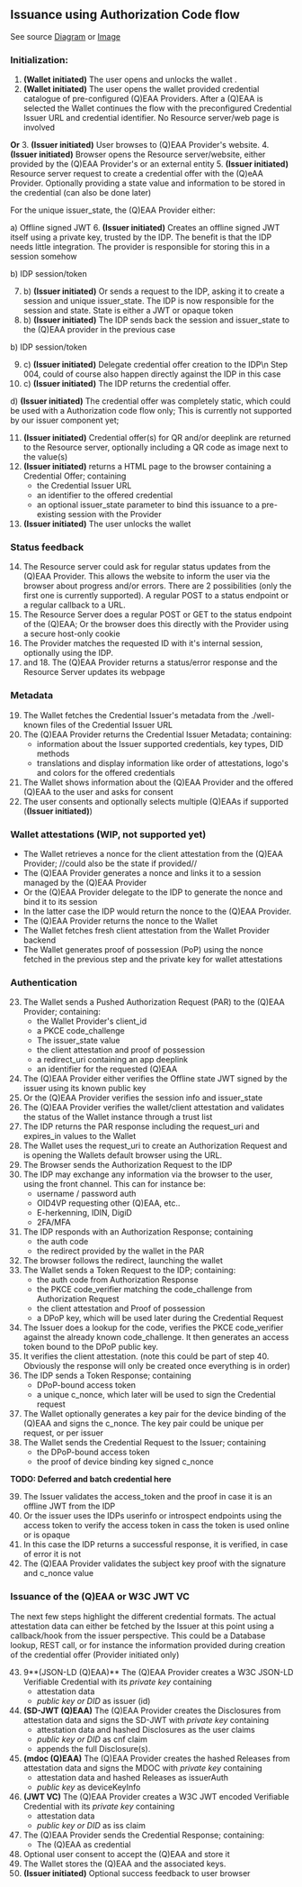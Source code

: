 ## Issuance using Authorization Code flow

See source [Diagram](../assets/Issuance-Authorization-code.puml) or [Image](../assets/Issuance-Authorization-code.svg)

### Initialization:
1. **(Wallet initiated)** The user opens and unlocks the wallet .
2. **(Wallet initiated)** The user opens the wallet provided credential catalogue of pre-configured (Q)EAA Providers. After a (Q)EAA is selected the Wallet continues the flow with the preconfigured Credential Issuer URL and credential identifier. No Resource server/web page is involved

**Or**
3. **(Issuer initiated)** User browses to (Q)EAA Provider's website.
4. **(Issuer initiated)** Browser opens the Resource server/website, either provided by the (Q)EAA Provider's or an external entity
5. **(Issuer initiated)** Resource server request to create a credential offer with the (Q)eAA Provider. Optionally providing a state value and information to be stored in the credential (can also be done later)

For the unique issuer_state, the (Q)EAA Provider either:

a) Offline signed JWT
6. **(Issuer initiated)** Creates an offline signed JWT itself using a private key, trusted by the IDP. The benefit is that the IDP needs little integration. The provider is responsible for storing this in a session somehow

b) IDP session/token

7. b) **(Issuer initiated)** Or sends a request to the IDP, asking it to create a session and unique issuer_state. The IDP is now responsible for the session and state. State is either a JWT or opaque token
8. b) **(Issuer initiated)** The IDP sends back the session and issuer_state to the (Q)EAA provider in the previous case

b) IDP session/token

9. c) **(Issuer initiated)** Delegate credential offer creation to the IDP\n Step 004, could of course also happen directly against the IDP in this case
10. c) **(Issuer initiated)** The IDP returns the credential offer.


d) **(Issuer initiated)** The credential offer was completely static, which could be used with a Authorization code flow only; This is currently not supported by our issuer component yet;


11. **(Issuer initiated)** Credential offer(s) for QR and/or deeplink are returned to the Resource server, optionally including a QR code as image next to the value(s)
12. **(Issuer initiated)** returns a HTML page to the browser containing a Credential Offer; containing
    - the Credential Issuer URL
    - an identifier to the offered credential
    - an optional issuer_state parameter to bind this issuance to a pre-existing session with the Provider
13. **(Issuer initiated)** The user unlocks the wallet

### Status feedback

14. The Resource server could ask for regular status updates from the (Q)EAA Provider. This allows the website to inform the user via the browser about progress and/or errors. There are 2 possibilities (only the first one is currently supported). A regular POST to a status endpoint or a regular callback to a URL. 
15. The Resource Server does a regular POST or GET to the status endpoint of the (Q)EAA; Or the browser does this directly with the Provider using a secure host-only cookie
16. The Provider matches the requested ID with it's internal session, optionally using the IDP.
17. and 18. The (Q)EAA Provider returns a status/error response and the Resource Server updates its webpage

### Metadata
19. The Wallet fetches the Credential Issuer's metadata from the ./well-known files of the Credential Issuer URL
20. The (Q)EAA Provider returns the Credential Issuer Metadata; containing:
    - information about the Issuer supported credentials, key types, DID methods
    - translations and display information like order of attestations, logo's and colors for the offered credentials 
21. The Wallet shows information about the (Q)EAA Provider and the offered (Q)EAA to the user and asks for consent
22. The user consents and optionally selects multiple (Q)EAAs if supported (**(Issuer initiated)**)

### Wallet attestations (WIP, not supported yet)
- The Wallet retrieves a nonce for the client attestation from the (Q)EAA Provider; //could also be the state if provided// 
- The (Q)EAA Provider generates a nonce and links it to a session managed by the (Q)EAA Provider
- Or the (Q)EAA Provider delegate to the IDP to generate the nonce and bind it to its session
- In the latter case the IDP would return the nonce to the (Q)EAA Provider.
- The (Q)EAA Provider returns the nonce to the Wallet 
- The Wallet fetches fresh client attestation from the Wallet Provider backend 
- The Wallet generates proof of possession (PoP) using the nonce fetched in the previous step and the private key for wallet attestations

### Authentication
23. The Wallet sends a Pushed Authorization Request (PAR) to the (Q)EAA Provider; containing:
    - the Wallet Provider's client_id
    - a PKCE code_challenge
    - The issuer_state value
    - the client attestation and proof of possession
    - a redirect_uri containing an app deeplink
    - an identifier for the requested (Q)EAA 
24. The (Q)EAA Provider either verifies the Offline state JWT signed by the issuer using its known public key
25. Or the (Q)EAA Provider verifies the session info and issuer_state
26. The (Q)EAA Provider verifies the wallet/client attestation and validates the status of the Wallet instance through a trust list
27. The IDP returns the PAR response including the request_uri and expires_in values to the Wallet 
28. The Wallet uses the request_uri to create an Authorization Request and is opening the Wallets default browser using the URL. 
29. The Browser sends the Authorization Request to the IDP 
30. The IDP may exchange any information via the browser to the user, using the front channel. This can for instance be:
    - username / password auth
    - OID4VP requesting other (Q)EAA, etc..
    - E-herkenning, IDIN, DigiD  
    - 2FA/MFA 
31. The IDP responds with an Authorization Response; containing
    - the auth code
    - the redirect provided by the wallet in the PAR
32. The browser follows the redirect, launching the wallet 
33. The Wallet sends a Token Request to the IDP; containing:
    - the auth code from Authorization Response
    - the PKCE code_verifier matching the code_challenge from Authorization Request
    - the client attestation and Proof of possession
    - a DPoP key, which will be used later during the Credential Request 
34. The Issuer does a lookup for the code, verifies the PKCE code_verifier against the already known code_challenge. It then generates an access token bound to the DPoP public key.
35. It verifies the client attestation. (note this could be part of step 40. Obviously the response will only be created once everything is in order)
36. The IDP sends a Token Response; containing
    - DPoP-bound access token
    - a unique c_nonce, which later will be used to sign the Credential request 
37. The Wallet optionally generates a key pair for the device binding of the (Q)EAA and signs the c_nonce. The key pair could be unique per request, or per issuer
38. The Wallet sends the Credential Request to the Issuer; containing
    - the DPoP-bound access token
    - the proof of device binding key signed c_nonce
    
**TODO: Deferred and batch credential here**
    
39. The Issuer validates the access_token and the proof in case it is an offline JWT from the IDP
40. Or the issuer uses the IDPs userinfo or introspect endpoints using the access token to verify the access token in cass the token is used online or is opaque
41. In this case the IDP returns a successful response, it is verified, in case of error it is not
42. The (Q)EAA Provider validates the subject key proof with the signature and c_nonce value

### Issuance of the (Q)EAA or W3C JWT VC
The next few steps highlight the different credential formats. The actual attestation data can either be fetched by the Issuer at this point using a callback/hook from the issuer perspective. This could be a Database lookup, REST call, or for instance the information provided during creation of the credential offer (Provider initiated only)

43. 9**(JSON-LD (Q)EAA)** The (Q)EAA Provider creates a W3C JSON-LD Verifiable Credential with its *private key* containing
    - attestation data
    - *public key or DID* as issuer (id)
44. **(SD-JWT (Q)EAA)** The (Q)EAA Provider creates the Disclosures from attestation data and signs the SD-JWT with *private key* containing
    - attestation data and hashed Disclosures as the user claims
    - *public key or DID* as cnf claim 
    - appends the full Disclosure(s).
45. **(mdoc (Q)EAA)** The (Q)EAA Provider creates the hashed Releases from attestation data and signs the MDOC with *private key* containing
    - attestation data and hashed Releases as issuerAuth
    - *public key* as deviceKeyInfo
46. **(JWT VC)** The (Q)EAA Provider creates a W3C JWT encoded Verifiable Credential with its *private key* containing
    - attestation data
    - *public key or DID* as iss claim 
47. The (Q)EAA Provider sends the Credential Response; containing:
    - The (Q)EAA as credential
48. Optional user consent to accept the (Q)EAA and store it
49. The Wallet stores the (Q)EAA and the associated keys.
50. **(Issuer initiated)** Optional success feedback to user browser
